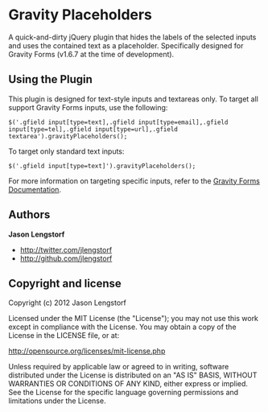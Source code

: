 Gravity Placeholders
====================

A quick-and-dirty jQuery plugin that hides the labels of the selected
inputs and uses the contained text as a placeholder. Specifically designed 
for Gravity Forms (v1.6.7 at the time of development).

Using the Plugin
----------------

This plugin is designed for text-style inputs and textareas only. To target all
support Gravity Forms inputs, use the following:

    $('.gfield input[type=text],.gfield input[type=email],.gfield input[type=tel],.gfield input[type=url],.gfield textarea').gravityPlaceholders();

To target only standard text inputs:

    $('.gfield input[type=text]').gravityPlaceholders();

For more information on targeting specific inputs, refer to the 
[Gravity Forms Documentation][1].

Authors
-------

**Jason Lengstorf**

* http://twitter.com/jlengstorf
* http://github.com/jlengstorf

Copyright and license
---------------------

Copyright (c) 2012 Jason Lengstorf

Licensed under the MIT License (the "License"); you may not use this work 
except in compliance with the License. You may obtain a copy of the License in 
the LICENSE file, or at:

http://opensource.org/licenses/mit-license.php

Unless required by applicable law or agreed to in writing, software 
distributed under the License is distributed on an "AS IS" BASIS, WITHOUT 
WARRANTIES OR CONDITIONS OF ANY KIND, either express or implied. See the 
License for the specific language governing permissions and limitations under 
the License.

[1]: http://www.gravityhelp.com/documentation/page/CSS_Targeting_Samples
